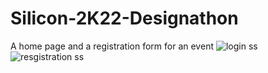 # Silicon-2K22-Designathon
A home page and a registration form for an event
![login ss](https://user-images.githubusercontent.com/60804803/178673738-cc8b41a4-77ff-4513-9c9f-1c279cc4fece.png)
![resgistration ss](https://user-images.githubusercontent.com/60804803/178673775-195ce5ad-35b6-4fc2-9429-39104fbd8eb4.png)
